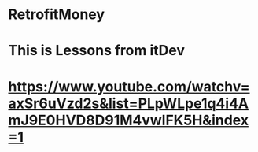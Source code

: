# RetrofitMoney
# This is Lessons from itDev 
# https://www.youtube.com/watchv=axSr6uVzd2s&list=PLpWLpe1q4i4AmJ9E0HVD8D91M4vwlFK5H&index=1
